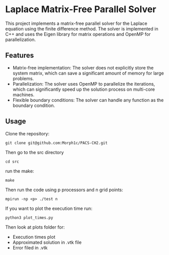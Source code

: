 # Laplace Matrix-Free Parallel Solver

This project implements a matrix-free parallel solver for the Laplace equation using the finite difference method. The solver is implemented in C++ and uses the Eigen library for matrix operations and OpenMP for parallelization.

## Features

- Matrix-free implementation: The solver does not explicitly store the system matrix, which can save a significant amount of memory for large problems.
- Parallelization: The solver uses OpenMP to parallelize the iterations, which can significantly speed up the solution process on multi-core machines.
- Flexible boundary conditions: The solver can handle any function as the boundary condition.

## Usage
Clone the repository:
```shell
git clone git@github.com:Morph1c/PACS-CH2.git 
```
Then go to the src directory
```shell
cd src
```
run the make:
```shell
make 
```
Then run the code using p processors and n grid points:
```shell
mpirun -np <p> ./test n
```
If you want to plot the execution time run:
```shell
python3 plot_times.py
```
Then look at plots folder for:

- Execution times plot
- Approximated solution in .vtk file
- Error filed in .vtk

